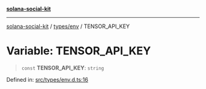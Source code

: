 [**solana-social-kit**](../../../README.md)

***

[solana-social-kit](../../../README.md) / [types/env](../README.md) / TENSOR\_API\_KEY

# Variable: TENSOR\_API\_KEY

> `const` **TENSOR\_API\_KEY**: `string`

Defined in: [src/types/env.d.ts:16](https://github.com/SendArcade/solana-social-starter/blob/98f94bb63d3814df24512365f6ae706d273e698f/src/types/env.d.ts#L16)
